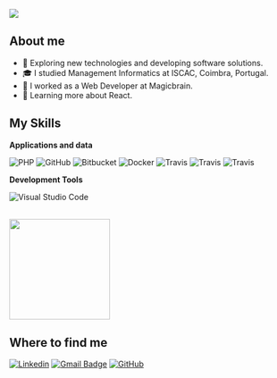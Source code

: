 ![](https://komarev.com/ghpvc/?username=pedrotiagojesus&color=006bed)

## About me

- 🤔 Exploring new technologies and developing software solutions.
- 🎓 I studied Management Informatics at ISCAC, Coimbra, Portugal.
- 💼 I worked as a Web Developer at Magicbrain.
- 🌱 Learning more about React.

## My Skills

**Applications and data**

![PHP](https://img.shields.io/badge/-PHP-333333?style=flat=&logo=PHP)
![GitHub](https://img.shields.io/badge/-JavaScript-333333?style=flat&logo=JavaScript)
![Bitbucket](https://img.shields.io/badge/-CSS-333333?style=flat&logo=CSS3)
![Docker](https://img.shields.io/badge/-MySQL-333333?style=flat&logo=MySQL)
![Travis](https://img.shields.io/badge/-Bootstrap-333333?style=flat&logo=Bootstrap)
![Travis](https://img.shields.io/badge/-JQuery-333333?style=flat&logo=JQuery)
![Travis](https://img.shields.io/badge/-React-333333?style=flat&logo=React)

**Development Tools**

![Visual Studio Code](https://img.shields.io/badge/-Visual%20Studio%20Code-333333?style=flat&logo=visual-studio-code&logoColor=007ACC)

<br/>

<a href="https://github.com/pedrotiagojesus" title="Perfil do Iuri">
  <img height="180em" src="https://github-readme-stats.vercel.app/api?username=pedrotiagojesus&theme=dracula&show_icons=true" />
</a>

## Where to find me

[![Linkedin](https://img.shields.io/badge/-Pedro_Jesus-blue?style=flat-square&logo=Linkedin&logoColor=white&link=https://www.linkedin.com/in/pedro-jesus-7a1654140/)](https://www.linkedin.com/in/pedro-jesus-7a1654140/)
[![Gmail Badge](https://img.shields.io/badge/-pedrotiagojesus1995@gmail.com-006bed?style=flat-square&logo=Gmail&logoColor=white&link=mailto:pedrotiagojesus1995@gmail.com)](mailto:pedrotiagojesus1995@gmail.com)
[![GitHub](https://img.shields.io/github/followers/pedrotiagojesus?label=follow&style=social)](https://github.com/pedrotiagojesus)